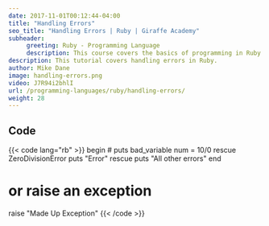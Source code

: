 ```yaml
---
date: 2017-11-01T00:12:44-04:00
title: "Handling Errors"
seo_title: "Handling Errors | Ruby | Giraffe Academy"
subheader:
     greeting: Ruby - Programming Language
     description: This course covers the basics of programming in Ruby. Work your way through the videos and we'll teach you everything you need to know to start your programming journey!
description: This tutorial covers handling errors in Ruby.
author: Mike Dane
image: handling-errors.png
video: J7R94i2bhlI
url: /programming-languages/ruby/handling-errors/
weight: 28
---
```


## Code

{{< code lang="rb" >}}
begin
     # puts bad_variable
     num = 10/0
rescue ZeroDivisionError
     puts "Error"
rescue
     puts "All other errors"
end

# or raise an exception

raise "Made Up Exception"
{{< /code >}}